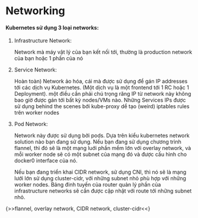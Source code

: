 # Networking
#### Kubernetes sử dụng 3 loại networks:
<ol>
  <li>Infrastructure Network: </li>
  <p>Network mà máy vật lý của bạn kết nối tới, thường là production network của bạn hoặc 1 phần của nó</p>
  <li>Service Network: </li>
  <p>Hoàn toàn) Network ảo hóa, cái mà được sử dụng để gán IP addresses tới các dịch vụ Kubernetes. (Một dịch vụ là một frontend tới 1 RC hoặc 1 Deployment). một điều cần phải chú trọng răng IP từ network này không bao giờ được gán tới bất kỳ nodes/VMs nào. Những Services IPs được sử dụng behind the scenes bới kube-proxy dể tạo (weird) iptables rules trên worker nodes</p>
  <li>Pod Network: </li>
  <p>Network này được sử dụng bởi pods. Dựa trên kiểu kubernetes network solution nào bạn đang sử dụng. Nếu bạn đang sử dụng chương trình flannel, thì đó sẽ là một mạng luới phần mềm lớn với overlay network, và mỗi worker node sẽ có một subnet của mạng đó và được cấu hình cho docker0 interface của nó. <p>
  <p>Nếu bạn đang triển khai CIDR network, sử dụng CNI, thì nó sẽ là mạng lưới lớn sử dụng cluster-cidr, với những subnet nhỏ phù hợp với những worker nodes. Bảng đinh tuyến của router quản lý phần của infrastructure networks sẽ cần được cập nhật với route tới những subnet nhỏ.</p>
</ol>

{>>flannel, overlay network, CIDR network, cluster-cidr<<}
